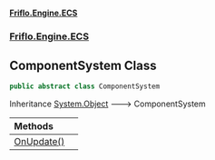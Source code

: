 #### [Friflo.Engine.ECS](index.md#'index')
### [Friflo.Engine.ECS](Friflo.Engine.ECS.md#'Friflo.Engine.ECS')

## ComponentSystem Class

```csharp
public abstract class ComponentSystem
```

Inheritance [System.Object](https://docs.microsoft.com/en-us/dotnet/api/System.Object#'System.Object') &#129106; ComponentSystem

| Methods | |
| :--- | :--- |
| [OnUpdate()](ComponentSystem.OnUpdate().md#'Friflo.Engine.ECS.ComponentSystem.OnUpdate()') | |
